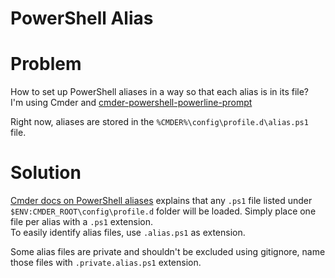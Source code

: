 # PowerShell Alias

# Problem

How to set up PowerShell aliases in a way so that each alias is in its file?  
I'm using Cmder and [cmder-powershell-powerline-prompt](https://github.com/AmrEldib/cmder-powershell-powerline-prompt)  

Right now, aliases are stored in the `%CMDER%\config\profile.d\alias.ps1` file.  

# Solution

[Cmder docs on PowerShell aliases](https://github.com/cmderdev/cmder#powershellexe-aliases) explains that any `.ps1` file listed under `$ENV:CMDER_ROOT\config\profile.d` folder will be loaded. Simply place one file per alias with a `.ps1` extension.  
To easily identify alias files, use `.alias.ps1` as extension.  

Some alias files are private and shouldn't be excluded using gitignore, name those files with `.private.alias.ps1` extension.  

